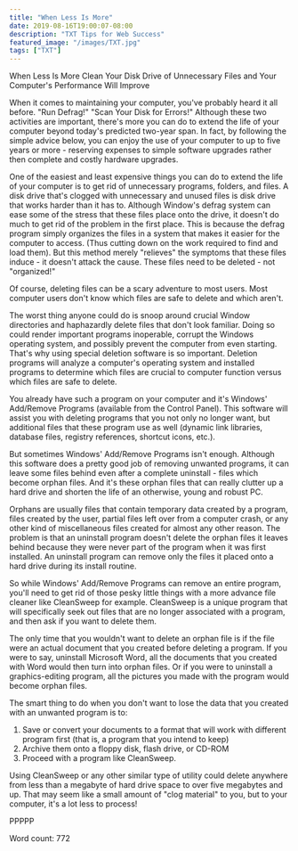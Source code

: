 ```yaml
---
title: "When Less Is More"
date: 2019-08-16T19:00:07-08:00
description: "TXT Tips for Web Success"
featured_image: "/images/TXT.jpg"
tags: ["TXT"]
---
```


When Less Is More 
Clean Your Disk Drive of Unnecessary Files and Your Computer's Performance Will Improve

When it comes to maintaining your computer, you've probably heard it all before. "Run Defrag!" "Scan Your Disk for Errors!" Although these two activities are important, there's  more you can do to extend the life of your computer beyond today's predicted two-year span. In fact, by following the simple advice below, you can enjoy the use of your computer to up to five years or more - reserving expenses to simple software upgrades rather then complete and costly hardware upgrades.

One of the easiest and least expensive things you can do to extend the life of your computer is to get rid of unnecessary programs, folders, and files. A disk drive that's clogged with unnecessary and unused files is disk drive that works harder than it has to. Although Window's defrag system can ease some of the stress that these files place onto the drive, it doesn't do much to get rid of the problem in the first place. This is because the defrag program simply organizes the files in a system that makes it easier for the computer to access. (Thus cutting down on the work required to find and load them). But this method merely "relieves" the symptoms that these files induce  - it doesn't attack the cause. These files need to be deleted - not "organized!"

Of course, deleting files can be a scary adventure to most users. Most computer users don't know which files are safe to delete and which aren't. 

The worst thing anyone could do is snoop around crucial Window directories and haphazardly delete files that don't look familiar. Doing so could render important programs inoperable, corrupt the Windows operating system, and possibly prevent the computer from even starting. That's why using special deletion software is so important. Deletion programs will analyze a computer's operating system and installed programs to determine which files are crucial to computer function versus which files are safe to delete.

You already have such a program on your computer and it's Windows' Add/Remove Programs (available from the Control Panel). This software will assist you with deleting programs that you not only no longer want, but additional files that these program use as well (dynamic link libraries, database files, registry references, shortcut icons, etc.). 

But sometimes Windows' Add/Remove Programs isn't enough. Although this software does a pretty good job of removing unwanted programs, it can leave some files behind even after a complete uninstall - files which become orphan files. And it's these orphan files that can really clutter up a hard drive and shorten the life of an otherwise, young and robust PC. 

Orphans are usually files that contain temporary data created by a program, files created by the user, partial files left over from a computer crash, or any other kind of miscellaneous files created for almost any other reason. The problem is that an uninstall program doesn't delete the orphan files it leaves behind because they were never part of the program when it was first installed. An uninstall program can remove only the files it placed onto a hard drive during its install routine. 

So while Windows' Add/Remove Programs can remove an entire program, you'll need to get rid of those pesky little things with a more advance file cleaner like CleanSweep for example. CleanSweep is a unique program that will specifically seek out files that are no longer associated with a program, and then ask if you want to delete them. 

The only time that you wouldn't want to delete an orphan file is if the file were an actual document that you created before deleting a program. If you were to say, uninstall Microsoft Word, all the documents that you created with Word would then turn into orphan files. Or if you were to uninstall a graphics-editing program, all the pictures you made with the program would become orphan files. 

The smart thing to do when you don't want to lose the data that you created with an unwanted program is to:

1. Save or convert your documents to a format that will work with different program first (that is, a program that you intend to keep)
2. Archive them onto a floppy disk, flash drive, or CD-ROM
3. Proceed with a program like CleanSweep.  

Using CleanSweep or any other similar type of utility could delete anywhere from less than a megabyte of hard drive space to over five megabytes and up. That may seem like a small amount of "clog material" to you, but to your computer, it's a lot less to process!

PPPPP

Word count: 772

